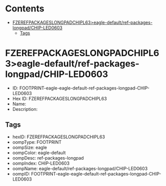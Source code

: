 



Contents
========

* [FZEREFPACKAGESLONGPADCHIPL63>eagle-default/ref-packages-longpad/CHIP-LED0603](#fzerefpackageslongpadchipl63eagle-defaultref-packages-longpadchip-led0603)
	* [Tags](#tags)

# FZEREFPACKAGESLONGPADCHIPL63>eagle-default/ref-packages-longpad/CHIP-LED0603

- ID: FOOTPRINT-eagle-eagle-default-ref-packages-longpad-CHIP-LED0603
- Hex ID: FZEREFPACKAGESLONGPADCHIPL63
- Name: 
- Description: 

## Tags

- hexID: FZEREFPACKAGESLONGPADCHIPL63
- oompType: FOOTPRINT
- oompSize: eagle
- oompColor: eagle-default
- oompDesc: ref-packages-longpad
- oompIndex: CHIP-LED0603
- oompName: eagle-default/ref-packages-longpad/CHIP-LED0603
- oompID: FOOTPRINT-eagle-eagle-default-ref-packages-longpad-CHIP-LED0603

